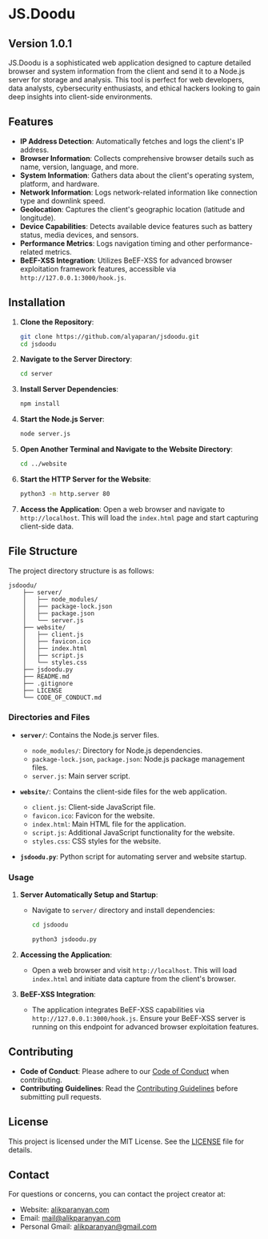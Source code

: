 # JS.Doodu

## Version 1.0.1

JS.Doodu is a sophisticated web application designed to capture detailed browser and system information from the client and send it to a Node.js server for storage and analysis. This tool is perfect for web developers, data analysts, cybersecurity enthusiasts, and ethical hackers looking to gain deep insights into client-side environments.

## Features

- **IP Address Detection**: Automatically fetches and logs the client's IP address.
- **Browser Information**: Collects comprehensive browser details such as name, version, language, and more.
- **System Information**: Gathers data about the client's operating system, platform, and hardware.
- **Network Information**: Logs network-related information like connection type and downlink speed.
- **Geolocation**: Captures the client's geographic location (latitude and longitude).
- **Device Capabilities**: Detects available device features such as battery status, media devices, and sensors.
- **Performance Metrics**: Logs navigation timing and other performance-related metrics.
- **BeEF-XSS Integration**: Utilizes BeEF-XSS for advanced browser exploitation framework features, accessible via `http://127.0.0.1:3000/hook.js`.

## Installation

1. **Clone the Repository**:
    ```sh
    git clone https://github.com/alyaparan/jsdoodu.git
    cd jsdoodu
    ```

2. **Navigate to the Server Directory**:
    ```sh
    cd server
    ```

3. **Install Server Dependencies**:
    ```sh
    npm install
    ```

4. **Start the Node.js Server**:
    ```sh
    node server.js
    ```

5. **Open Another Terminal and Navigate to the Website Directory**:
    ```sh
    cd ../website
    ```

6. **Start the HTTP Server for the Website**:
    ```sh
    python3 -m http.server 80
    ```

7. **Access the Application**:
   Open a web browser and navigate to `http://localhost`. This will load the `index.html` page and start capturing client-side data.

## File Structure

The project directory structure is as follows:

    jsdoodu/
        ├── server/
        │   ├── node_modules/
        │   ├── package-lock.json
        │   ├── package.json
        │   └── server.js
        ├── website/
        │   ├── client.js
        │   ├── favicon.ico
        │   ├── index.html
        │   ├── script.js
        │   └── styles.css
        ├── jsdoodu.py
        ├── README.md
        ├── .gitignore
        ├── LICENSE
        └── CODE_OF_CONDUCT.md

### Directories and Files

- **`server/`**: Contains the Node.js server files.
  - `node_modules/`: Directory for Node.js dependencies.
  - `package-lock.json`, `package.json`: Node.js package management files.
  - `server.js`: Main server script.

- **`website/`**: Contains the client-side files for the web application.
  - `client.js`: Client-side JavaScript file.
  - `favicon.ico`: Favicon for the website.
  - `index.html`: Main HTML file for the application.
  - `script.js`: Additional JavaScript functionality for the website.
  - `styles.css`: CSS styles for the website.

- **`jsdoodu.py`**: Python script for automating server and website startup.

### Usage

1. **Server Automatically Setup and Startup**:
   - Navigate to `server/` directory and install dependencies:
     ```sh
     cd jsdoodu

     ```
     ```sh
     python3 jsdoodu.py
     ```

3. **Accessing the Application**:
   - Open a web browser and visit `http://localhost`. This will load `index.html` and initiate data capture from the client's browser.

4. **BeEF-XSS Integration**:
   - The application integrates BeEF-XSS capabilities via `http://127.0.0.1:3000/hook.js`. Ensure your BeEF-XSS server is running on this endpoint for advanced browser exploitation features.

## Contributing

- **Code of Conduct**: Please adhere to our [Code of Conduct](CODE_OF_CONDUCT.md) when contributing.
- **Contributing Guidelines**: Read the [Contributing Guidelines](CONTRIBUTING.md) before submitting pull requests.

## License

This project is licensed under the MIT License. See the [LICENSE](LICENSE) file for details.

## Contact

For questions or concerns, you can contact the project creator at:
- Website: [alikparanyan.com](http://www.alikparanyan.com)
- Email: [mail@alikparanyan.com](mailto:mail@alikparanyan.com)
- Personal Gmail: [alikparanyan@gmail.com](mailto:alikparanyan@gmail.com)
